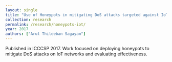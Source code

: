 ```yaml
---
layout: single
title: "Use of Honeypots in mitigating DoS attacks targeted against IoT networks"
collection: research
permalink: /research/honeypots-iot/
year: 2017
authors: ["Arul Thileeban Sagayam"]
---
```


Published in ICCCSP 2017. Work focused on deploying honeypots to mitigate DoS attacks on IoT networks and evaluating effectiveness.
